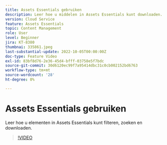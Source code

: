 ```yaml
---
title: Assets Essentials gebruiken
description: Leer hoe u middelen in Assets Essentials kunt downloaden.
version: Cloud Service
feature: Assets Essentials
topic: Content Management
role: User
level: Beginner
jira: KT-8380
thumbnai: 335861.jpeg
last-substantial-update: 2022-10-05T00:00:00Z
doc-type: Feature Video
exl-id: 83bf8d76-2e36-45d4-bfff-03758e5f7bdc
source-git-commit: 30d6120ec99f7a95414dbc31c0cb002152bd6763
workflow-type: tm+mt
source-wordcount: '28'
ht-degree: 0%

---
```


# Assets Essentials gebruiken

Leer hoe u elementen in Assets Essentials kunt filteren, zoeken en downloaden.

>[!VIDEO](https://video.tv.adobe.com/v/335861?quality=12&learn=on)
